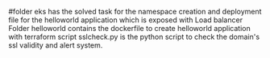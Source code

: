 #folder eks has the solved task for the namespace creation and deployment file for the helloworld application which is exposed with Load balancer
Folder helloworld contains the dockerfile to create helloworld application with terraform script
sslcheck.py is the python script to check the domain's ssl validity and alert system. 
